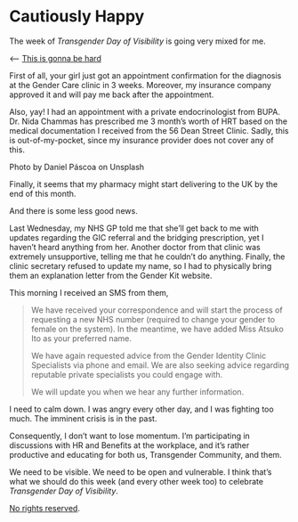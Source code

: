 # Cautiously Happy
<time datetime="2020-04-02"/>

The week of *Transgender Day of Visibility* is going very mixed for me.

⟵  [This is gonna be hard][]

First of all, your girl just got an appointment confirmation for the diagnosis
at the Gender Care clinic in 3 weeks. Moreover, my insurance company approved
it and will pay me back after the appointment.

Also, yay! I had an appointment with a private endocrinologist from BUPA. Dr.
Nida Chammas has prescribed me 3 month’s worth of HRT based on the medical
documentation I received from the 56 Dean Street Clinic. Sadly, this is
out-of-my-pocket, since my insurance provider does not cover any of this.

Photo by Daniel Páscoa on Unsplash

Finally, it seems that my pharmacy might start delivering to the UK by the end
of this month.

And there is some less good news.

Last Wednesday, my NHS GP told me that she’ll get back to me with updates
regarding the GIC referral and the bridging prescription, yet I haven’t heard
anything from her. Another doctor from that clinic was extremely unsupportive,
telling me that he couldn’t do anything. Finally, the clinic secretary refused
to update my name, so I had to physically bring them an explanation letter from
the Gender Kit website.

This morning I received an SMS from them,

> We have received your correspondence and will start the process of requesting a
> new NHS number (required to change your gender to female on the system). In the
> meantime, we have added Miss Atsuko Ito as your preferred name.
>
> We have again requested advice from the Gender Identity Clinic Specialists via
> phone and email. We are also seeking advice regarding reputable private
> specialists you could engage with.
>
> We will update you when we hear any further information.

I need to calm down. I was angry every other day, and I was fighting too much.
The imminent crisis is in the past.

Consequently, I don’t want to lose momentum. I’m participating in discussions
with HR and Benefits at the workplace, and it’s rather productive and educating
for both us, Transgender Community, and them.

We need to be visible. We need to be open and vulnerable. I think that’s what
we should do this week (and every other week too) to celebrate *Transgender Day
of Visibility*.

<p class="license cc-public-domain-release">
<a rel="license" href="https://creativecommons.org/licenses/publicdomain/">
No rights reserved</a>.</p>

[This is gonna be hard]: <https://yottatsa.name/Activism/this-is-gonna-be-hard.html>
